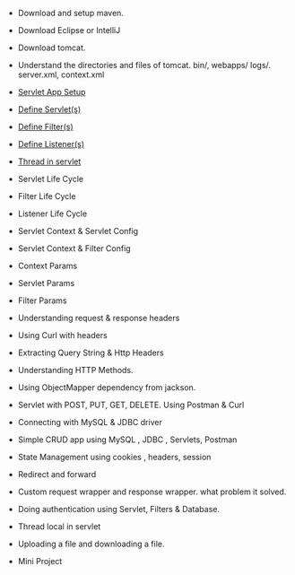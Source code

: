 * Download and setup maven.
* Download Eclipse or IntelliJ
* Download tomcat.
* Understand the directories and files of tomcat. bin/, webapps/ logs/. server.xml, context.xml
* <a href="https://github.com/umaa-java-sept-2020/servlet-hello-world/blob/master/blogs/servlet-app-setup.md" target="_blank">Servlet App Setup</a>
* <a href="https://github.com/umaa-java-sept-2020/servlet-hello-world/blob/master/blogs/define-servlet.md" target="_blank">Define Servlet(s)</a>
* <a href="https://github.com/umaa-java-sept-2020/servlet-hello-world/blob/master/blogs/define-filters.md" target="_blank"> Define Filter(s)</a>
* <a href="https://github.com/umaa-java-sept-2020/servlet-hello-world/blob/master/blogs/define-listeners.md" target="_blank">Define Listener(s)</a>
* <a href="https://github.com/umaa-java-sept-2020/servlet-hello-world/blob/master/blogs/servlet-thread.md">Thread in servlet</a>


* Servlet Life Cycle
* Filter Life Cycle
* Listener Life Cycle
* Servlet Context & Servlet Config
* Servlet Context & Filter Config
* Context Params
* Servlet Params
* Filter Params


* Understanding request & response headers
* Using Curl with headers
* Extracting Query String & Http Headers
* Understanding HTTP Methods.
* Using ObjectMapper dependency from jackson.
* Servlet with POST, PUT, GET, DELETE. Using Postman & Curl
* Connecting with MySQL & JDBC driver
* Simple CRUD app using MySQL , JDBC , Servlets, Postman
* State Management using cookies , headers, session
* Redirect and forward
* Custom request wrapper and response wrapper. what problem it solved.
* Doing authentication using Servlet, Filters & Database.
* Thread local in servlet
* Uploading a file and downloading a file.
* Mini Project

